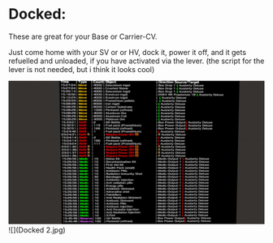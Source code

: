 Docked:
========

These are great for your Base or Carrier-CV.

Just come home with your SV or or HV, dock it, power it off, and it gets refuelled and unloaded, if you have activated via the lever. 
(the script for the lever is not needed, but i think it looks cool)

![](Docked.jpg)
![](Docked 2.jpg)